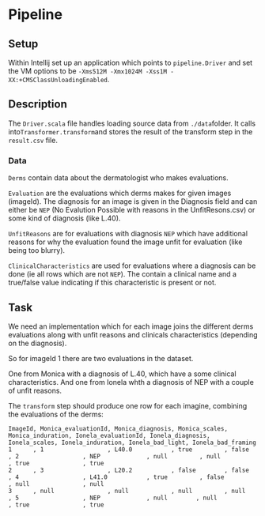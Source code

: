 # Pipeline

## Setup

Within Intellij set up an application which points to `pipeline.Driver` and set the VM options to be `-Xms512M -Xmx1024M -Xss1M -XX:+CMSClassUnloadingEnabled`.

## Description

The `Driver.scala` file handles loading source data from `./data`folder. It calls into`Transformer.transform`and stores the result of the transform step in the `result.csv` file.

### Data

`Derms` contain data about the dermatologist who makes evaluations.

`Evaluation` are the evaluations which derms makes for given images (imageId). The diagnosis for an image is given in the Diagnosis field and can either be `NEP` (No Evalution Possible with reasons in the UnfitResons.csv) or some kind of diagnosis (like L.40).

`UnfitReasons` are for evaluations with diagnosis `NEP` which have additional reasons for why the evaluation found the image unfit for evaluation (like being too blurry).

`ClinicalCharacteristics` are used for evaluations where a diagnosis can be done (ie all rows which are not `NEP`). The contain a clinical name and a true/false value indicating if this characteristic is present or not.

## Task

We need an implementation which for each image joins the different derms evaluations along with unfit reasons and clinicals characteristics (depending on the diagnosis).

So for imageId 1 there are two evaluations in the dataset. 

One from Monica with a diagnosis of L.40, which have a some clinical characteristics.
And one from Ionela whth a diagnosis of NEP with a couple of unfit reasons.

The `transform` step should produce one row for each imagine, combining the evaluations of the derms:

```
ImageId, Monica_evaluationId, Monica_diagnosis, Monica_scales, Monica_induration, Ionela_evaluationId, Ionela_diagnosis, Ionela_scales, Ionela_induration, Ionela_bad_light, Ionela_bad_framing
1      , 1                  , L40.0           , true         , false            , 2                  , NEP             , null         , null             , true               , true   
2      , 3                  , L20.2           , false        , false            , 4                  , L41.0           , true         , false            , null               , null        
3      , null               , null            , null         , null             , 5                  , NEP             , null        , null              , true               , true
```


